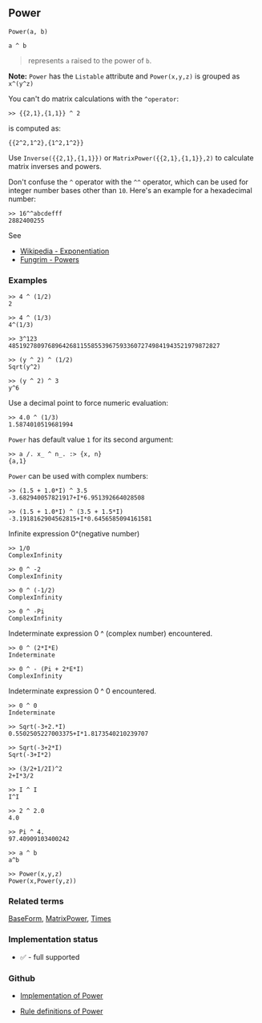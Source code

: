 ## Power

```
Power(a, b)  

a ^ b
```

> represents `a` raised to the power of `b`.
	
	
**Note:** `Power` has the `Listable` attribute and `Power(x,y,z)` is grouped as `x^(y^z)`

You can't do matrix calculations with the `^operator`:

```
>> {{2,1},{1,1}} ^ 2
```

is computed as:

```
{{2^2,1^2},{1^2,1^2}}
```

Use `Inverse({{2,1},{1,1}})` or `MatrixPower({{2,1},{1,1}},2)` to calculate matrix inverses and powers.

Don't confuse the `^` operator with the `^^` operator, which can be used for integer number bases other than `10`. 
Here's an example for a hexadecimal number:

```
>> 16^^abcdefff
2882400255
```

See
* [Wikipedia - Exponentiation](https://en.wikipedia.org/wiki/Exponentiation)
* [Fungrim - Powers](http://fungrim.org/topic/Powers/)

### Examples
 
```
>> 4 ^ (1/2)
2
 
>> 4 ^ (1/3)
4^(1/3)
 
>> 3^123
48519278097689642681155855396759336072749841943521979872827
 
>> (y ^ 2) ^ (1/2)
Sqrt(y^2)
 
>> (y ^ 2) ^ 3
y^6
```

Use a decimal point to force numeric evaluation:

```
>> 4.0 ^ (1/3)
1.5874010519681994
```

`Power` has default value `1` for its second argument:

```
>> a /. x_ ^ n_. :> {x, n}
{a,1}
```

`Power` can be used with complex numbers:

```
>> (1.5 + 1.0*I) ^ 3.5
-3.682940057821917+I*6.951392664028508
 
>> (1.5 + 1.0*I) ^ (3.5 + 1.5*I)
-3.1918162904562815+I*0.6456585094161581
```

Infinite expression 0^(negative number)

```
>> 1/0 
ComplexInfinity

>> 0 ^ -2
ComplexInfinity

>> 0 ^ (-1/2)
ComplexInfinity

>> 0 ^ -Pi
ComplexInfinity
```

Indeterminate expression 0 ^ (complex number) encountered.

```
>> 0 ^ (2*I*E)
Indeterminate
 
>> 0 ^ - (Pi + 2*E*I)
ComplexInfinity
```

Indeterminate expression 0 ^ 0 encountered.

```
>> 0 ^ 0
Indeterminate

>> Sqrt(-3+2.*I)
0.5502505227003375+I*1.8173540210239707
 
>> Sqrt(-3+2*I)
Sqrt(-3+I*2) 
 
>> (3/2+1/2I)^2
2+I*3/2
 
>> I ^ I
I^I
 
>> 2 ^ 2.0
4.0
 
>> Pi ^ 4.
97.40909103400242
 
>> a ^ b
a^b

>> Power(x,y,z)
Power(x,Power(y,z))
```
 
### Related terms

[BaseForm](BaseForm.md), [MatrixPower](MatrixPower.md), [Times](Times.md)






### Implementation status

* &#x2705; - full supported

### Github

* [Implementation of Power](https://github.com/axkr/symja_android_library/blob/master/symja_android_library/matheclipse-core/src/main/java/org/matheclipse/core/builtin/Arithmetic.java#L3342) 

* [Rule definitions of Power](https://github.com/axkr/symja_android_library/blob/master/symja_android_library/rules/PowerRules.m) 
